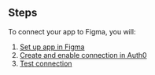 ## Steps
To connect your app to Figma, you will:
1. [Set up app in Figma](#set-up-app-in-figma)
2. [Create and enable connection in Auth0](#create-and-enable-connection-in-auth0)
3. [Test connection](#test-connection)
